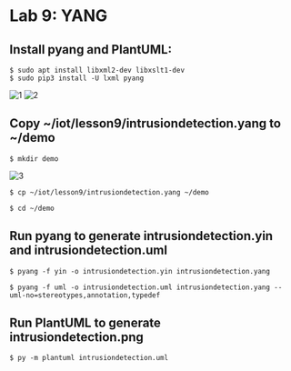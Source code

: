# Lab 9: YANG

## Install pyang and PlantUML:
```
$ sudo apt install libxml2-dev libxslt1-dev
$ sudo pip3 install -U lxml pyang
```
![1](https://user-images.githubusercontent.com/94701716/236365674-b454c19e-f550-46c3-9f76-e979f06402c8.png)
![2](https://user-images.githubusercontent.com/94701716/236366320-5ffb9446-1b66-4a80-8632-59567e9bd49f.png)


## Copy ~/iot/lesson9/intrusiondetection.yang to ~/demo
```
$ mkdir demo
```
![3](https://user-images.githubusercontent.com/94701716/236367237-b81f5ebc-b29b-4b3c-976c-ac706c5a5759.png)


```
$ cp ~/iot/lesson9/intrusiondetection.yang ~/demo
```


```
$ cd ~/demo
```


## Run pyang to generate intrusiondetection.yin and intrusiondetection.uml
```
$ pyang -f yin -o intrusiondetection.yin intrusiondetection.yang
```


```
$ pyang -f uml -o intrusiondetection.uml intrusiondetection.yang --uml-no=stereotypes,annotation,typedef
```

## Run PlantUML to generate intrusiondetection.png
```
$ py -m plantuml intrusiondetection.uml
```
